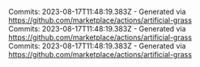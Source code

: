 Commits: 2023-08-17T11:48:19.383Z - Generated via https://github.com/marketplace/actions/artificial-grass
<br>
Commits: 2023-08-17T11:48:19.383Z - Generated via https://github.com/marketplace/actions/artificial-grass
<br>
Commits: 2023-08-17T11:48:19.383Z - Generated via https://github.com/marketplace/actions/artificial-grass
<br>
